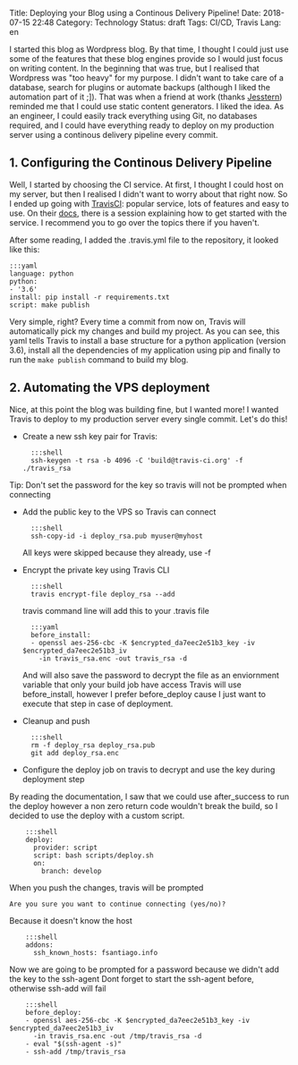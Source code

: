 Title: Deploying your Blog using a Continous Delivery Pipeline!
Date: 2018-07-15 22:48
Category: Technology
Status: draft
Tags: CI/CD, Travis
Lang: en

I started this blog as Wordpress blog. By that time, I thought I could just use some of the features
that these blog engines provide so I would just focus on writing content. In the beginning that was
true, but I realised that Wordpress was "too heavy" for my purpose. I didn't want to take care of a
database, search for plugins or automate backups (although I liked the automation part of it ;]). That was when a friend at work (thanks [Jesstern](http://jsstrn.me/)) reminded me that I could use static content generators. I liked the idea. As an engineer, I could easily track everything using Git, no databases required,
and I could have everything ready to deploy on my production server using a continous delivery pipeline every commit.

## 1. Configuring the Continous Delivery Pipeline
Well, I started by choosing the CI service. At first, I thought I could host on my server, but then I realised I didn't want to worry about that right now.
So I ended up going with [TravisCI](http://travis-ci.org): popular service, lots of features and easy to use.
On their [docs](https://docs.travis-ci.com/user/getting-started/#To-get-started-with-Travis-CI), there is a session explaining how to get started with the service.
I recommend you to go over the topics there if you haven't.

After some reading, I added the .travis.yml file to the repository, it looked like this:

    :::yaml
    language: python
    python:
    - '3.6'
    install: pip install -r requirements.txt
    script: make publish

Very simple, right? Every time a commit from now on, Travis will automatically pick my changes and build my project. As you can see, this yaml tells Travis to install
a base structure for a python application (version 3.6), install all the dependencies of my application using pip and finally to run the `make publish` command
to build my blog.

## 2. Automating the VPS deployment
Nice, at this point the blog was building fine, but I wanted more! I wanted Travis to deploy to my production server every single commit. Let's do this!

* Create a new ssh key pair for Travis:

        :::shell
        ssh-keygen -t rsa -b 4096 -C 'build@travis-ci.org' -f ./travis_rsa

Tip: Don't set the password for the key so travis will not be prompted when connecting

* Add the public key to the VPS so Travis can connect

        :::shell
        ssh-copy-id -i deploy_rsa.pub myuser@myhost
    All keys were skipped because they already, use -f

* Encrypt the private key using Travis CLI

        :::shell
        travis encrypt-file deploy_rsa --add

    travis command line will add this to your .travis file

        :::yaml
        before_install:
        - openssl aes-256-cbc -K $encrypted_da7eec2e51b3_key -iv $encrypted_da7eec2e51b3_iv
          -in travis_rsa.enc -out travis_rsa -d

    And will also save the password to decrypt the file as an enviornment variable that only your build job have access
Travis will use before_install, however I prefer before_deploy cause I just want to execute that step in case of deployment.

* Cleanup and push

        :::shell
        rm -f deploy_rsa deploy_rsa.pub
        git add deploy_rsa.enc

* Configure the deploy job on travis to decrypt and use the key during deployment step

By reading the documentation, I saw that we could use after_success to run the deploy however a non zero return code wouldn't break the build, so I decided to use the deploy with a custom script.

        :::shell
        deploy:
          provider: script
          script: bash scripts/deploy.sh
          on:
            branch: develop

When you push the changes, travis will be prompted
```
Are you sure you want to continue connecting (yes/no)?
```
Because it doesn't know the host

        :::shell
        addons:
          ssh_known_hosts: fsantiago.info

Now we are going to be prompted for a password because we didn't add the key to the ssh-agent
Dont forget to start the ssh-agent before, otherwise ssh-add will fail

        :::shell
        before_deploy:
        - openssl aes-256-cbc -K $encrypted_da7eec2e51b3_key -iv $encrypted_da7eec2e51b3_iv
          -in travis_rsa.enc -out /tmp/travis_rsa -d
        - eval "$(ssh-agent -s)"
        - ssh-add /tmp/travis_rsa
